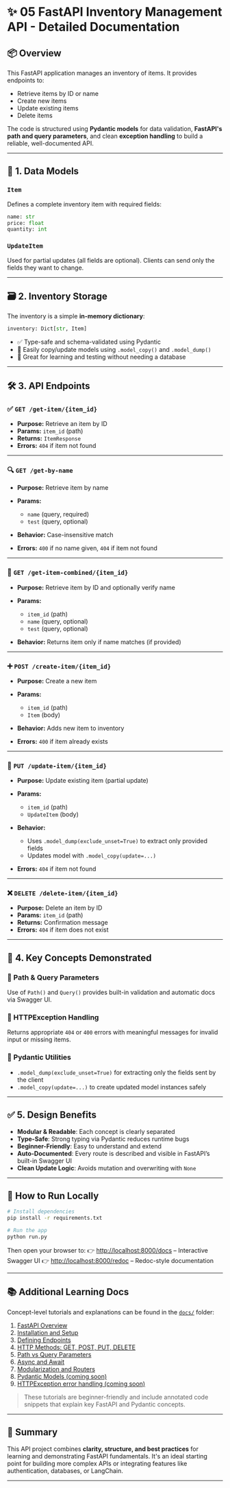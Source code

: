 # ✨ 05 FastAPI Inventory Management API - Detailed Documentation

## 📦 Overview

This FastAPI application manages an inventory of items. It provides endpoints to:

* Retrieve items by ID or name
* Create new items
* Update existing items
* Delete items

The code is structured using **Pydantic models** for data validation, **FastAPI's path and query parameters**, and clean **exception handling** to build a reliable, well-documented API.

---

## 📐 1. Data Models

### `Item`

Defines a complete inventory item with required fields:

```python
name: str
price: float
quantity: int
```

### `UpdateItem`

Used for partial updates (all fields are optional). Clients can send only the fields they want to change.

---

## 🗃 2. Inventory Storage

The inventory is a simple **in-memory dictionary**:

```python
inventory: Dict[str, Item]
```

* ✅ Type-safe and schema-validated using Pydantic
* 🔄 Easily copy/update models using `.model_copy()` and `.model_dump()`
* 🧪 Great for learning and testing without needing a database

---

## 🛠 3. API Endpoints

### ✅ `GET /get-item/{item_id}`

* **Purpose:** Retrieve an item by ID
* **Params:** `item_id` (path)
* **Returns:** `ItemResponse`
* **Errors:** `404` if item not found

---

### 🔍 `GET /get-by-name`

* **Purpose:** Retrieve item by name
* **Params:**

  * `name` (query, required)
  * `test` (query, optional)
* **Behavior:** Case-insensitive match
* **Errors:** `400` if no name given, `404` if item not found

---

### 🔀 `GET /get-item-combined/{item_id}`

* **Purpose:** Retrieve item by ID and optionally verify name
* **Params:**

  * `item_id` (path)
  * `name` (query, optional)
  * `test` (query, optional)
* **Behavior:** Returns item only if name matches (if provided)

---

### ➕ `POST /create-item/{item_id}`

* **Purpose:** Create a new item
* **Params:**

  * `item_id` (path)
  * `Item` (body)
* **Behavior:** Adds new item to inventory
* **Errors:** `400` if item already exists

---

### 🔁 `PUT /update-item/{item_id}`

* **Purpose:** Update existing item (partial update)
* **Params:**

  * `item_id` (path)
  * `UpdateItem` (body)
* **Behavior:**

  * Uses `.model_dump(exclude_unset=True)` to extract only provided fields
  * Updates model with `.model_copy(update=...)`
* **Errors:** `404` if item not found

---

### ❌ `DELETE /delete-item/{item_id}`

* **Purpose:** Delete an item by ID
* **Params:** `item_id` (path)
* **Returns:** Confirmation message
* **Errors:** `404` if item does not exist

---

## 🧠 4. Key Concepts Demonstrated

### 🔸 Path & Query Parameters

Use of `Path()` and `Query()` provides built-in validation and automatic docs via Swagger UI.

### 🔸 HTTPException Handling

Returns appropriate `404` or `400` errors with meaningful messages for invalid input or missing items.

### 🔸 Pydantic Utilities

* `.model_dump(exclude_unset=True)` for extracting only the fields sent by the client
* `.model_copy(update=...)` to create updated model instances safely

---

## ✅ 5. Design Benefits

* **Modular & Readable**: Each concept is clearly separated
* **Type-Safe**: Strong typing via Pydantic reduces runtime bugs
* **Beginner-Friendly**: Easy to understand and extend
* **Auto-Documented**: Every route is described and visible in FastAPI’s built-in Swagger UI
* **Clean Update Logic**: Avoids mutation and overwriting with `None`

---

## 🚀 How to Run Locally

```bash
# Install dependencies
pip install -r requirements.txt

# Run the app
python run.py
```

Then open your browser to:
👉 [http://localhost:8000/docs](http://localhost:8000/docs) – Interactive Swagger UI
👉 [http://localhost:8000/redoc](http://localhost:8000/redoc) – Redoc-style documentation

---

## 📚 Additional Learning Docs

Concept-level tutorials and explanations can be found in the [`docs/`](./docs) folder:

1. [FastAPI Overview](./docs/01_fastapi_overview.md)
2. [Installation and Setup](./docs/02_installation_and_setup.md)
3. [Defining Endpoints](./docs/03_defining_endpoints.md)
4. [HTTP Methods: GET, POST, PUT, DELETE](./docs/04_http_methods_get_post_put_delete.md)
5. [Path vs Query Parameters](./docs/05_path_vs_query_params.md)
6. [Async and Await](./docs/06_async_and_await.md)
7. [Modularization and Routers](./docs/07_modularization_and_routers.md)
8. [Pydantic Models (coming soon)](./docs/08_pydantic_models.md)
9. [HTTPException error handling (coming soon)](./docs/09_http_exceptions.md)

> These tutorials are beginner-friendly and include annotated code snippets that explain key FastAPI and Pydantic concepts.

---

## 🧠 Summary

This API project combines **clarity, structure, and best practices** for learning and demonstrating FastAPI fundamentals. It's an ideal starting point for building more complex APIs or integrating features like authentication, databases, or LangChain.

---

